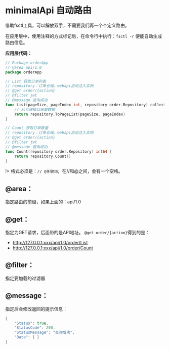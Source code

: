 # minimalApi 自动路由

借助fsctl工具，可以解放双手，不需要我们再一个个定义路由。

在应用层中，使用注释的方式标记后，在命令行中执行：`fsctl -r` 便能自动生成路由信息。

**应用层代码：**
```go
// Package orderApp
// @area api/1.0
package orderApp

// List 获取订单列表
// repository：订单仓储，webapi自动注入实例
// @get order/{action}
// @filter jwt
// @message 查询成功
func List(pageSize, pageIndex int, repository order.Repository) collections.PageList[order.DomainObject] {
	// 从仓储接口获取数据
	return repository.ToPageList(pageSize, pageIndex)
}

// Count 获取订单数量
// repository：订单仓储，webapi自动注入实例
// @get order/{action}
// @filter jwt
// @message 查询成功
func Count(repository order.Repository) int64 {
	return repository.Count()
}
```
!> 格式必须是：`// @关键词`，在//和@之间，会有一个空格。
## @area：
指定路由的前缀，如果上面的：api/1.0
## @get：
指定为GET请求，后面带的是API地址。 `@get order/{action}`得到的是：
* http://127.0.0.1:xxx/api/1.0/order/List
* http://127.0.0.1:xxx/api/1.0/order/Count

## @filter：
指定要加载的过滤器

## @message：
指定后会修改返回的提示信息：
```go
{
    "Status": true,
    "StatusCode": 200,
    "StatusMessage": "查询成功",
    "Data": { }
}
```